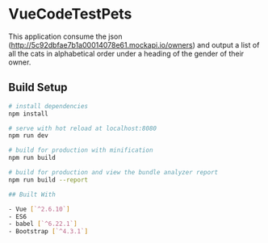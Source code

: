 # VueCodeTestPets

This application consume the json (http://5c92dbfae7b1a00014078e61.mockapi.io/owners) and output a list of all the cats in alphabetical order under a heading of the gender of their owner.

## Build Setup

``` bash
# install dependencies
npm install

# serve with hot reload at localhost:8080
npm run dev

# build for production with minification
npm run build

# build for production and view the bundle analyzer report
npm run build --report

## Built With

- Vue [`^2.6.10`]
- ES6 
- babel [`^6.22.1`]
- Bootstrap [`^4.3.1`]
```

